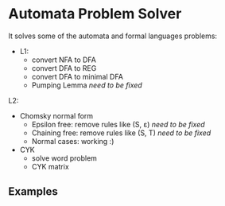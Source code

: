 # Automata Problem Solver

It solves some of the automata and formal languages problems:

* L1:
  * convert NFA to DFA
  * convert DFA to REG
  * convert DFA to minimal DFA
  * Pumping Lemma _need to be fixed_

L2:
  * Chomsky normal form
    * Epsilon free: remove rules like (S, ε) _need to be fixed_
    * Chaining free: remove rules like (S, T) _need to be fixed_
    * Normal cases: working :)
  * CYK
    * solve word problem
    * CYK matrix

## Examples

